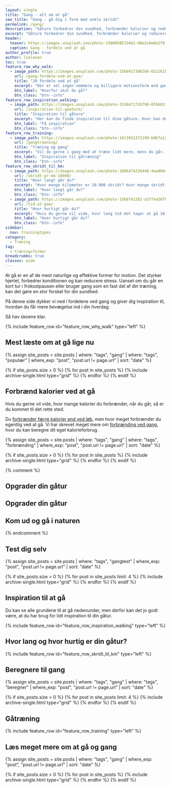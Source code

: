 ```yaml
---
layout: single
title: "Gang - alt om at gå"
seo_title: "Gang - gå dig i form med enkle skridt"
permalink: /gang/
description: "Gåture forbedrer din sundhed, forbrænder kalorier og reducerer stress. Læs om fordelene ved at gå, og hvordan du får mere gang ind i din hverdag."
excerpt: "Gåture forbedrer din sundhed, forbrænder kalorier og reducerer stress. Læs om fordelene ved at gå, og hvordan du får mere gang ind i din hverdag."
header:
  teaser: https://images.unsplash.com/photo-1580058572462-98e2c0e0e2f0?crop=entropy&cs=tinysrgb&fm=jpg&ixlib=rb-1.2.1&raw_url=true&ixid=MnwxMjA3fDB8MHxwaG90by1wYWdlfHx8fGVufDB8fHx8&auto=format&fit=crop&h=300&w=400&q=10
  caption: Gang - fordele ved at gå
author_profile: true
author: lsolesen
toc: true
feature_row_why_walk:
  - image_path: https://images.unsplash.com/photo-1566917306266-652261b1ae5c?ixlib=rb-4.0.3&ixid=M3wxMjA3fDB8MHxwaG90by1wYWdlfHx8fGVufDB8fHx8fA%3D%3D&auto=format&fit=crop&h=300&w=400&q=10
    url: /gang-fordele-ved-at-gaa/
    title: "20 fordele ved at gå"
    excerpt: "Der er vel ingen nemmere og billigere motionsform end gang? Har kigger vi på alle de gode grunde, der er til at gå, som også dannede baggrund for #danmarkgårsammen."
    btn_label: "Hvorfor skal du gå?"
    btn_class: "btn--info"
feature_row_inspiration_walking:
  - image_path: https://images.unsplash.com/photo-1538471726790-0f6b031f1982?ixlib=rb-4.0.3&ixid=M3wxMjA3fDB8MHxwaG90by1wYWdlfHx8fGVufDB8fHx8fA%3D%3D8&auto=format&fit=crop&w=400&q=10
    url: /inspiration-til-gaature/
    title: "Inspiration til gåture"
    excerpt: "Her kan du finde inspiration til dine gåture. Hvor kan du gå, og hvad kan du lave undervejs?"
    btn_label: "Få inspiration"
    btn_class: "btn--info"
feature_row_training:
  - image_path: https://images.unsplash.com/photo-1613931372190-b067a12f73b6?ixlib=rb-4.0.3&ixid=M3wxMjA3fDB8MHxzZWFyY2h8Mjh8fHdhbGtpbmd8ZW58MHwwfDB8fHwy&auto=format&fit=crop&w=400&q=10
    url: /gangtraening/
    title: "Træning og gang"
    excerpt: "Vil du gerne i gang med at træne lidt mere, mens du går. Så tjek alle forslagene her for inspiration til gåtræning."
    btn_label: "Inspiration til gåtræning"
    btn_class: "btn--info"
feature_row_skridt_til_km:
  - image_path: https://images.unsplash.com/photo-1606474226448-4aa808468efc?ixlib=rb-4.0.3&ixid=M3wxMjA3fDB8MHxwaG90by1wYWdlfHx8fGVufDB8fHx8fA%3D%3D&auto=format&fit=crop&w=400&q=10
    url: /skridt-pr-km-10000/
    title: "Hvor langt går du?"
    excerpt: "Hvor mange kilometer er 10.000 skridt? Hvor mange skridt er 1 km? Vi har lavet en omregner fra skridt til km, der kan give dig svaret!"
    btn_label: "Hvor langt går du?"
    btn_class: "btn--info"
  - image_path: https://images.unsplash.com/photo-1560741282-a3ff4a507b4f?ixlib=rb-4.0.3&ixid=M3wxMjA3fDB8MHxwaG90by1wYWdlfHx8fGVufDB8fHx8fA%3D%3D&auto=format&fit=crop&w=400&q=10
    url: /tid-at-gaa/
    title: "Hvor hurtigt går du?"
    excerpt: "Hvis du gerne vil vide, hvor lang tid det tager at gå 10.000 skridt, så er du kommet til det rigtige sted. Her får du også svaret på, hvor hurtigt man går 1 kilometer?"
    btn_label: "Hvor hurtigt går du?"
    btn_class: "btn--info"
sidebar:
  nav: trainingtypes
category:
  - Træning
tag:
  - træningsformer
breadcrumbs: true
classes: wide
---
```


At gå er en af de mest naturlige og effektive former for motion. Det styrker hjertet, forbedrer konditionen og kan reducere stress. Uanset om du går en kort tur i frokostpausen eller bruger gang som en fast del af din træning, kan det gøre en stor forskel for din sundhed.

På denne side dykker vi ned i fordelene ved gang og giver dig inspiration til, hvordan du får mere bevægelse ind i din hverdag.

Så hav skoene klar.

{% include feature_row id="feature_row_why_walk" type="left" %}

## Mest læste om at gå lige nu

{% assign site_posts = site.posts | where: "tags", "gang" | where: "tags", "populær" | where_exp: "post", "post.url != page.url" | sort: "date" %}

<div class="feature__wrapper">

{% if site_posts.size > 0 %}
  {% for post in site_posts %}
    {% include archive-single.html type="grid" %}
  {% endfor %}
{% endif %}

</div>

## Forbrænd kalorier ved at gå

Hvis du gerne vil vide, hvor mange kalorier du forbrænder, når du går, så er du kommet til det rette sted.

Du [forbrænder færre kalorier end ved løb](/loeb-mere-energi-gang/), men hvor meget forbrænder du egentlig ved at gå. Vi har skrevet meget mere om [forbrænding ved gang](/forbraending-ved-gaa-gang/), hvor du kan beregne dit eget kalorieforbrug.

{% assign site_posts = site.posts | where: "tags", "gang" | where: "tags", "forbrænding" | where_exp: "post", "post.url != page.url" | sort: "date" %}

<div class="feature__wrapper">

{% if site_posts.size > 0 %}
  {% for post in site_posts %}
    {% include archive-single.html type="grid" %}
  {% endfor %}
{% endif %}

</div>

{% comment %}

## Opgrader din gåtur

## Opgrader din gåtur

## Kom ud og gå i naturen

{% endcomment %}

## Test dig selv

{% assign site_posts = site.posts | where: "tags", "gangtest" | where_exp: "post", "post.url != page.url" | sort: "date" %}

<div class="feature__wrapper">

{% if site_posts.size > 0 %}
  {% for post in site_posts limit: 4 %}
    {% include archive-single.html type="grid" %}
  {% endfor %}
{% endif %}

</div>

## Inspiration til at gå

Du kan se alle grundene til at gå nedenunder, men derfor kan det jo godt være, at du har brug for lidt inspiration til din gåtur.

{% include feature_row id="feature_row_inspiration_walking" type="left" %}

## Hvor lang og hvor hurtig er din gåtur?

{% include feature_row id="feature_row_skridt_til_km" type="left" %}

## Beregnere til gang

{% assign site_posts = site.posts | where: "tags", "gang" | where: "tags", "beregner" | where_exp: "post", "post.url != page.url" | sort: "date" %}

<div class="feature__wrapper">

{% if site_posts.size > 0 %}
  {% for post in site_posts limit: 4 %}
    {% include archive-single.html type="grid" %}
  {% endfor %}
{% endif %}

</div>

## Gåtræning

{% include feature_row id="feature_row_training" type="left" %}

## Læs meget mere om at gå og gang

{% assign site_posts = site.posts | where: "tags", "gang" | where_exp: "post", "post.url != page.url" | sort: "date" %}

<div class="feature__wrapper">

{% if site_posts.size > 0 %}
  {% for post in site_posts %}
    {% include archive-single.html type="grid" %}
  {% endfor %}
{% endif %}

</div>